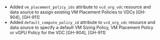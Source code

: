 * Added `vm_placement_policy_ids` attribute to `vcd_org_vdc` resource and data source to assign existing
  VM Placement Policies to VDCs [GH-904], [GH-911]
* Added `default_compute_policy_id` attribute to `vcd_org_vdc` resource and data source to specify a default
  VM Sizing Policy, VM Placement Policy or vGPU Policy for the VDC [GH-904], [GH-911]